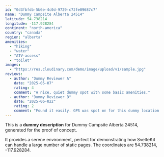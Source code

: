 ```yaml
---
id: "0d3fbfdb-5b6e-4c0d-9729-c72fe09687c7"
name: "Dummy Campsite Alberta 24514"
latitude: 54.738214
longitude: -117.928284
continent: "north-america"
country: "canada"
region: "alberta"
amenities:
  - "hiking"
  - "water"
  - "ATV-access"
  - "toilet"
images:
  - "https://res.cloudinary.com/demo/image/upload/v1/sample.jpg"
reviews:
  - author: "Dummy Reviewer A"
    date: "2025-05-07"
    rating: 4
    comment: "A nice, quiet dummy spot with some basic amenities."
  - author: "Dummy Reviewer B"
    date: "2025-06-022"
    rating: 2
    comment: "Found it easily. GPS was spot on for this dummy location."
---
```


This is a **dummy description** for Dummy Campsite Alberta 24514, generated for the proof of concept.

It provides a serene environment, perfect for demonstrating how SvelteKit can handle a large number of static pages. The coordinates are 54.738214, -117.928284.
